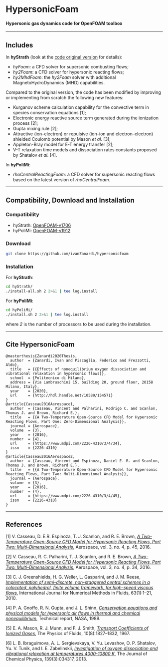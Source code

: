 # HypersonicFoam

#### Hypersonic gas dynamics code for OpenFOAM toolbox

---
## Includes
In **hyStrath** (look at the [code original version](https://github.com/vincentcasseau/hyStrath) for details):

+ *hyFoam*: a CFD solver for supersonic combusting flows;  
+ *hy2Foam*: a CFD solver for hypersonic reacting flows;  
+ *hy2MhdFoam*: the *hy2Foam* solver with additional MagnetoHydroDynamics (MHD) capabilities.  

Compared to the original version, the code has been modified by improving or implementing from scratch the following new features:

+ Kurganov scheme calculation capability for the convective term in species conservation equations [1];  
+ Electronic energy reactive source term generated during the ionization process [2];  
+ Gupta mixing rule [2];  
+ Attractive (ion–electron) or repulsive (ion–ion and electron–electron) shielded Coulomb potential by Mason *et al.* [3];  
+ Appleton-Bray model for E-T energy transfer [2];  
+ V-T relaxation time models and dissociation rates constants proposed by Shatalov *et al.* [4].  

In **hyPoliMi**:

+ *rhoCentralReactingFoam*: a CFD solver for supersonic reacting flows based on the latest version of *rhoCentralFoam*.

---  
## Compatibility, Download and Installation

### Compatibility
+ hyStrath: [OpenFOAM-v1706](https://sourceforge.net/projects/openfoam/files/v1706)
+ hyPoliMi: [OpenFOAM-v1912](https://sourceforge.net/projects/openfoam/files/v1912)

### Download
```sh
git clone https://github.com/ivanZanardi/hypersonicfoam
```

### Installation
For **hyStrath**:
```sh
cd hyStrath/  
./install-all.sh 2 2>&1 | tee log.install
```

For **hyPoliMi**:
```sh
cd hyPoliMi/  
./install.sh 2 2>&1 | tee log.install
```

where _2_ is the number of processors to be used during the installation.

---  

## Cite HypersonicFoam

```
@masterthesis{Zanardi2020Thesis,
  author  = {Zanardi, Ivan and Piscaglia, Federico and Frezzotti, Aldo},
  title   = {{Effects of nonequilibrium oxygen dissociation and vibrational relaxation in hypersonic flows}},
  school  = {Politecnico di Milano},
  address = {Via Lambruschini 15, building 20, ground floor, 20158 Milano, Italy},
  year    = {2020},
  url     = {http://hdl.handle.net/10589/154571}
}
@article{Casseau2016Aerospace1,
  author  = {Casseau, Vincent and Palharini, Rodrigo C. and Scanlon, Thomas J. and Brown, Richard E.},
  title   = {{A Two-Temperature Open-Source CFD Model for Hypersonic Reacting Flows, Part One: Zero-Dimensional Analysis}},
  journal = {Aerospace},
  volume  = {3},
  year    = {2016},
  number  = {4},
  url     = {https://www.mdpi.com/2226-4310/3/4/34},
  issn    = {2226-4310}
}
@article{Casseau2016Aerospace2,
  author  = {Casseau, Vincent and Espinoza, Daniel E. R. and Scanlon, Thomas J. and Brown, Richard E.},
  title   = {{A Two-Temperature Open-Source CFD Model for Hypersonic Reacting Flows, Part Two: Multi-Dimensional Analysis}},
  journal = {Aerospace},
  volume  = {3},
  year    = {2016},
  number  = {4},
  url     = {https://www.mdpi.com/2226-4310/3/4/45},
  issn    = {2226-4310}
}
```

---  

## References

[1]  V. Casseau, D. E.R. Espinoza, T. J. Scanlon, and R. E. Brown, [*A Two-Temperature Open-Source CFD Model for Hypersonic Reacting Flows, Part Two: Multi-Dimensional Analysis*](https://www.mdpi.com/2226-4310/3/4/45), Aerospace, vol. 3, no. 4, p. 45, 2016.

[2]  V. Casseau, R. C. Palharini, T. J. Scanlon, and R. E. Brown, [*A Two-Temperature Open-Source CFD Model for Hypersonic Reacting Flows, Part Two: Multi-Dimensional Analysis*](https://www.mdpi.com/2226-4310/3/4/34), Aerospace, vol. 3, no. 4, p. 34, 2016.

[3]  C. J. Greenshields, H. G. Weller, L. Gasparini, and J. M. Reese, [*Implementation of semi-discrete, non-staggered central schemes in a colocated, polyhedral, finite volume framework, for high-speed viscous flows*](https://onlinelibrary.wiley.com/doi/abs/10.1002/fld.2069), International Journal for Numerical Methods in Fluids, 63(1):1–21, 2010.

[4]  P. A. Gnoffo, R. N. Gupta, and J. L. Shinn, [*Conservation equations and physical models for hypersonic air flows in thermal and chemical nonequilibrium*](https://ntrs.nasa.gov/search.jsp?R=19890006744), Technical report, NASA, 1989.

[5]  E. A. Mason, R. J. Munn, and F. J. Smith, [*Transport Coefficients of Ionized Gases*](https://aip.scitation.org/doi/abs/10.1063/1.1762365), The Physics of Fluids, 10(8):1827–1832, 1967.

[6]  L. B. Ibraguimova, A. L. Sergievskaya, V. Yu. Levashov, O. P. Shatalov, Yu. V. Tunik, and I. E. Zabelinskii, [*Investigation of oxygen dissociation and vibrational relaxation at temperatures 4000-10800 K*](https://doi.org/10.1063/1.4813070), The Journal of Chemical Physics, 139(3):034317, 2013.
